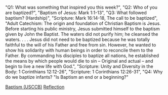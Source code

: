 "Q1: What was something that inspired you this week?",
"Q2: Who of you are baptized?",
"Baptism of Jesus: Mark 1:1-13",
"Q3: What followed baptism? (Hardship)",
"Scripture: Mark 16:14-18, The call to be baptized",
"Adult Catechism: The origin and foundation of Christian Baptism is Jesus.  Before starting his public ministry, Jesus submitted himself to the baptism given by John the Baptist.  The waters did not purify him; he cleansed the waters.  . . .  Jesus did not need to be baptized because he was totally faithful to the will of his Father and free from sin.  However, he wanted to show his solidarity with human beings in order to reconcile them to the Father. By commanding his disciples to baptize all nations, he established the means by which people would die to sin – Original and actual – and begin to live a new life with God.",
"Scripture: Unity and Diversity in the Body: 1 Corinthians 12:12-26",
"Scripture:  1 Corinthians 12:26-31",
"Q4: Why do we baptize infants?
"Is Baptism an end or a beginning?"

[Baptism (USCCB)](https://www.usccb.org/prayer-and-worship/sacraments-and-sacramentals/baptism)
[Reflection](https://www.ncregister.com/blog/the-beauty-of-creation-reflects-the-beauty-of-the-creator)